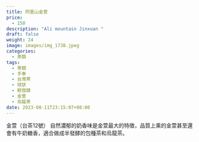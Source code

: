 ```yaml
---
title: 阿里山金萱
price:
  - 150
description: "Ali mountain Jinxuan "
draft: false
weight: 24
image: images/img_1738.jpeg
categories:
  - 茶類
tags:
  - 茶類
  - 手奉
  - 台灣茶
  - 球狀
  - 輕發酵
  - 金萱
  - 烏龍茶
date: 2023-08-11T23:15:07+08:00
---
```

 金萱（台茶12號） 自然濃郁的奶香味是金萱最大的特徵，品質上乘的金萱甚至還會有牛奶糖香，適合做成半發酵的包種茶和烏龍茶。